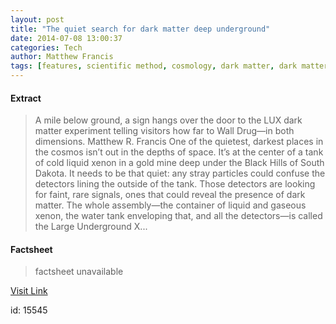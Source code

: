 ```yaml
---
layout: post
title: "The quiet search for dark matter deep underground"
date: 2014-07-08 13:00:37
categories: Tech
author: Matthew Francis
tags: [features, scientific method, cosmology, dark matter, dark matter detectors, particle physics]
---
```



#### Extract
>A mile below ground, a sign hangs over the door to the LUX dark matter experiment telling visitors how far to Wall Drug—in both dimensions. Matthew R. Francis One of the quietest, darkest places in the cosmos isn’t out in the depths of space. It’s at the center of a tank of cold liquid xenon in a gold mine deep under the Black Hills of South Dakota. It needs to be that quiet: any stray particles could confuse the detectors lining the outside of the tank. Those detectors are looking for faint, rare signals, ones that could reveal the presence of dark matter. The whole assembly—the container of liquid and gaseous xenon, the water tank enveloping that, and all the detectors—is called the Large Underground X...

#### Factsheet
>factsheet unavailable

[Visit Link](http://feeds.arstechnica.com/~r/arstechnica/index/~3/94fAyw3U_xk/)

id:   15545


